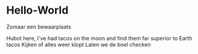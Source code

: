 # Hello-World
Zomaar een bewaarplaats

Hubot here, 
I've had tacos on the moon and find them far superior to Earth tacos
Kijken of alles weer klopt
Laten we de boel checken
